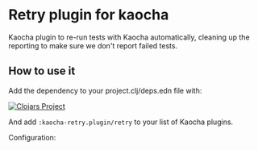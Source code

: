 # Retry plugin for kaocha

Kaocha plugin to re-run tests with Kaocha automatically, cleaning up
the reporting to make sure we don't report failed tests.

## How to use it

Add the dependency to your project.clj/deps.edn file with:

[![Clojars Project](https://img.shields.io/clojars/v/kaocha-retry.svg)](https://clojars.org/kaocha-retry)

And add `:kaocha-retry.plugin/retry` to your list of Kaocha plugins.

Configuration:
